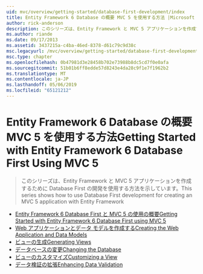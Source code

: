 ```yaml
---
uid: mvc/overview/getting-started/database-first-development/index
title: Entity Framework 6 Database の概要 MVC 5 を使用する方法 |Microsoft Docs
author: rick-anderson
description: このシリーズは、Entity Framework と MVC 5 アプリケーションを作成するために Database First の開発を使用する方法を示しています。
ms.author: riande
ms.date: 09/17/2013
ms.assetid: 3437215a-c4ba-46ed-8378-d61c79c9d38c
msc.legacyurl: /mvc/overview/getting-started/database-first-development
msc.type: chapter
ms.openlocfilehash: 0b47981d3e28458b702e73988b8dc5cd7f0e0afa
ms.sourcegitcommit: 51b01b6ff8edde57d8243e4da28c9f1e7f1962b2
ms.translationtype: MT
ms.contentlocale: ja-JP
ms.lasthandoff: 05/06/2019
ms.locfileid: "65121212"
---
```

# <a name="getting-started-with-entity-framework-6-database-first-using-mvc-5"></a><span data-ttu-id="dc5f7-103">Entity Framework 6 Database の概要 MVC 5 を使用する方法</span><span class="sxs-lookup"><span data-stu-id="dc5f7-103">Getting Started with Entity Framework 6 Database First Using MVC 5</span></span>

> <span data-ttu-id="dc5f7-104">このシリーズは、Entity Framework と MVC 5 アプリケーションを作成するために Database First の開発を使用する方法を示しています。</span><span class="sxs-lookup"><span data-stu-id="dc5f7-104">This series shows how to use Database First development for creating an MVC 5 application with Entity Framework</span></span>

- [<span data-ttu-id="dc5f7-105">Entity Framework 6 Database First と MVC 5 の使用の概要</span><span class="sxs-lookup"><span data-stu-id="dc5f7-105">Getting Started with Entity Framework 6 Database First using MVC 5</span></span>](setting-up-database.md)
- [<span data-ttu-id="dc5f7-106">Web アプリケーションとデータ モデルを作成する</span><span class="sxs-lookup"><span data-stu-id="dc5f7-106">Creating the Web Application and Data Models</span></span>](creating-the-web-application.md)
- [<span data-ttu-id="dc5f7-107">ビューの生成</span><span class="sxs-lookup"><span data-stu-id="dc5f7-107">Generating Views</span></span>](generating-views.md)
- [<span data-ttu-id="dc5f7-108">データベースの変更</span><span class="sxs-lookup"><span data-stu-id="dc5f7-108">Changing the Database</span></span>](changing-the-database.md)
- [<span data-ttu-id="dc5f7-109">ビューのカスタマイズ</span><span class="sxs-lookup"><span data-stu-id="dc5f7-109">Customizing a View</span></span>](customizing-a-view.md)
- [<span data-ttu-id="dc5f7-110">データ検証の拡張</span><span class="sxs-lookup"><span data-stu-id="dc5f7-110">Enhancing Data Validation</span></span>](enhancing-data-validation.md)
